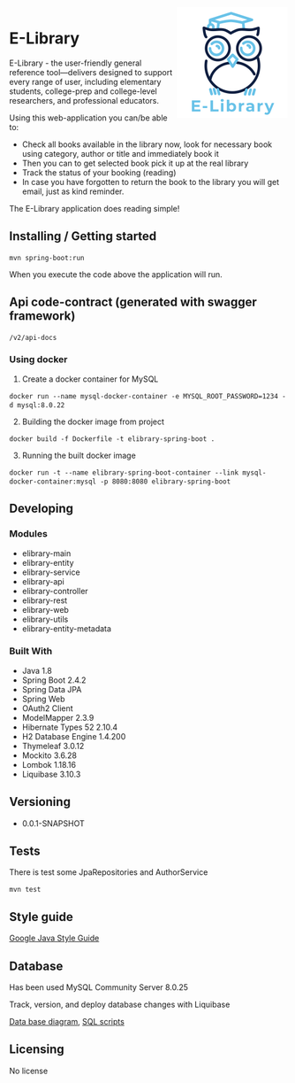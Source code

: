 <img src="elibrary-controller/src/main/resources/static/img/logo/logo_200_200.png" alt="E-Library" align="right">

# E-Library

E-Library - the user-friendly general reference tool—delivers designed to support every range of user, including 
elementary students, college-prep and college-level researchers, and professional educators.

Using this web-application you can/be able to:
* Check all books available in the library now, look for necessary book using category, author or title and immediately book it
* Then you can to get selected book pick it up at the real library
* Track the status of your booking (reading)
* In case you have forgotten to return the book to the library you will get email, just as kind reminder.

The E-Library application does reading simple!

## Installing / Getting started

```shell
mvn spring-boot:run
```

When you execute the code above the application will run.

## Api code-contract (generated with swagger framework)

```shell
/v2/api-docs
```

### Using docker

1. Create a docker container for MySQL
```shell
docker run --name mysql-docker-container -e MYSQL_ROOT_PASSWORD=1234 -d mysql:8.0.22
```
[comment]: <> (docker run --name elibrary-mysql-data -v elibrary-mysql-data:/var/lib/mysql -e MYSQL_ROOT_PASSWORD=1234 -dp 3306:3306 mysql:latest)

2. Building the docker image from project
```shell
docker build -f Dockerfile -t elibrary-spring-boot .
```

3. Running the built docker image
```shell
docker run -t --name elibrary-spring-boot-container --link mysql-docker-container:mysql -p 8080:8080 elibrary-spring-boot
```
[comment]: <> (docker run -t --name elibrary-spring-boot --link elibrary-mysql-data:mysql -p 8080:8080 elibrary-spring-boot)

## Developing

### Modules
* elibrary-main
* elibrary-entity
* elibrary-service
* elibrary-api
* elibrary-controller
* elibrary-rest
* elibrary-web
* elibrary-utils
* elibrary-entity-metadata

### Built With
* Java 1.8
* Spring Boot 2.4.2
* Spring Data JPA
* Spring Web
* OAuth2 Client
* ModelMapper 2.3.9
* Hibernate Types 52 2.10.4
* H2 Database Engine 1.4.200
* Thymeleaf 3.0.12
* Mockito 3.6.28
* Lombok 1.18.16
* Liquibase	3.10.3

## Versioning

* 0.0.1-SNAPSHOT

## Tests

There is test some JpaRepositories and AuthorService

```shell
mvn test
```

## Style guide

[Google Java Style Guide](https://google.github.io/styleguide/javaguide.html)

## Database

Has been used MySQL Community Server 8.0.25

Track, version, and deploy database changes with Liquibase

[Data base diagram](db-diagram.svg), [SQL scripts](db-scripts.sql)

## Licensing

No license